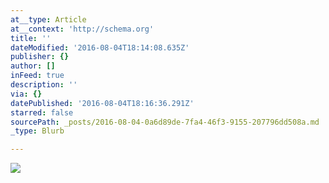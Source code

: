 ```yaml
---
at__type: Article
at__context: 'http://schema.org'
title: ''
dateModified: '2016-08-04T18:14:08.635Z'
publisher: {}
author: []
inFeed: true
description: ''
via: {}
datePublished: '2016-08-04T18:16:36.291Z'
starred: false
sourcePath: _posts/2016-08-04-0a6d89de-7fa4-46f3-9155-207796dd508a.md
_type: Blurb

---
```

<article style=""><img src="https://the-grid-user-content.s3-us-west-2.amazonaws.com/91b8d82c-8fe8-4ffd-ba94-7ce57d7ef004.jpg" /></article>